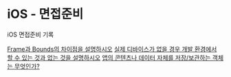 # iOS - 면접준비
iOS 면접준비 기록

[Frame과 Bounds의 차이점을 설명하시오](https://resisted-uncle-cc7.notion.site/Bounds-Frame-dd7854588f724f639796160caee17016)
[실제 디바이스가 없을 경우 개발 환경에서 할 수 있는 것과 없는 것을 설명하시오](https://resisted-uncle-cc7.notion.site/3b7a47dd76dc4234bbfb5a236390024a)
[앱의 콘텐츠나 데이터 자체를 저장/보관하는 객체는 무엇인가?](https://resisted-uncle-cc7.notion.site/8bf666b0e8eb47db92286ce2a694e8b7)
